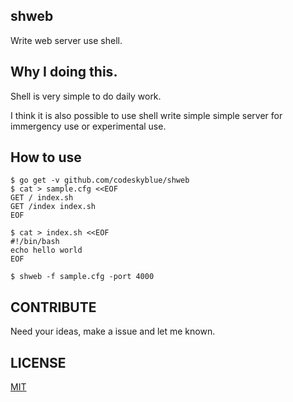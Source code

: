 ## shweb
Write web server use shell.

## Why I doing this.
Shell is very simple to do daily work.

I think it is also possible to use shell write simple simple server for immergency use or experimental use.

## How to use

	$ go get -v github.com/codeskyblue/shweb
	$ cat > sample.cfg <<EOF
	GET / index.sh
	GET /index index.sh
	EOF

	$ cat > index.sh <<EOF
	#!/bin/bash
	echo hello world
	EOF

	$ shweb -f sample.cfg -port 4000

## CONTRIBUTE
Need your ideas, make a issue and let me known.

## LICENSE
[MIT](LICENSE)
